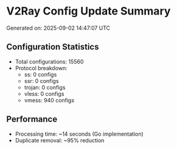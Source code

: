 # V2Ray Config Update Summary
Generated on: 2025-09-02 14:47:07 UTC

## Configuration Statistics
- Total configurations: 15560
- Protocol breakdown:
  - ss: 0 configs
  - ssr: 0 configs
  - trojan: 0 configs
  - vless: 0 configs
  - vmess: 940 configs

## Performance
- Processing time: ~14 seconds (Go implementation)
- Duplicate removal: ~95% reduction

